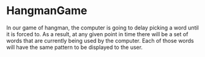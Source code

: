 # HangmanGame
In our game of hangman, the computer is going to delay picking a word until it is forced to. As a result, at any given point in time
there will be a set of words that are currently being used by the computer. Each of those words will have the same
pattern to be displayed to the user. 
